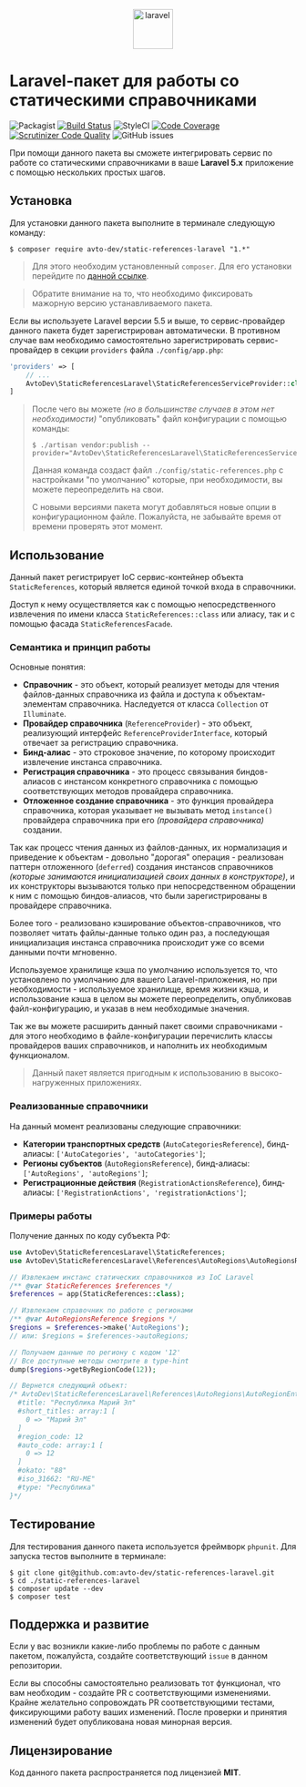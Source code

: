 <p align="center">
  <img alt="laravel" src="https://habrastorage.org/webt/59/e1/c4/59e1c40b83e9d293787547.png" width="70" height="70" />
</p>

# Laravel-пакет для работы со статическими справочниками

![Packagist](https://img.shields.io/packagist/v/avto-dev/static-references-laravel.svg?style=flat&maxAge=30)
[![Build Status](https://scrutinizer-ci.com/g/avto-dev/static-references-laravel/badges/build.png?b=master)](https://scrutinizer-ci.com/g/avto-dev/static-references-laravel/build-status/master)
![StyleCI](https://styleci.io/repos/107638384/shield?style=flat&maxAge=30)
[![Code Coverage](https://scrutinizer-ci.com/g/avto-dev/static-references-laravel/badges/coverage.png?b=master)](https://scrutinizer-ci.com/g/avto-dev/static-references-laravel/?branch=master)
[![Scrutinizer Code Quality](https://scrutinizer-ci.com/g/avto-dev/static-references-laravel/badges/quality-score.png?b=master)](https://scrutinizer-ci.com/g/avto-dev/static-references-laravel/?branch=master)
![GitHub issues](https://img.shields.io/github/issues/avto-dev/static-references-laravel.svg?style=flat&maxAge=30)

При помощи данного пакета вы сможете интегрировать сервис по работе со статическими справочниками в ваше **Laravel 5.x** приложение с 
помощью нескольких простых шагов.

## Установка

Для установки данного пакета выполните в терминале следующую команду:

```shell
$ composer require avto-dev/static-references-laravel "1.*"
```

> Для этого необходим установленный `composer`. Для его установки перейдите по [данной ссылке][getcomposer].

> Обратите внимание на то, что необходимо фиксировать мажорную версию устанавливаемого пакета.

Если вы используете Laravel версии 5.5 и выше, то сервис-провайдер данного пакета будет зарегистрирован автоматически. В противном случае вам необходимо самостоятельно зарегистрировать сервис-провайдер в секции `providers` файла `./config/app.php`:

```php
'providers' => [
    // ...
    AvtoDev\StaticReferencesLaravel\StaticReferencesServiceProvider::class,
]
```

> После чего вы можете *(но в большинстве случаев в этом нет необходимости)* "опубликовать" файл конфигурации с помощью команды:
> 
> ```shell
> $ ./artisan vendor:publish --provider="AvtoDev\StaticReferencesLaravel\StaticReferencesServiceProvider"
> ```
> 
> Данная команда создаст файл `./config/static-references.php` с настройками "по умолчанию" которые, при необходимости, вы можете переопределить на свои.
> 
> С новыми версиями пакета могут добавляться новые опции в конфигурационном файле. Пожалуйста, не забывайте время от времени проверять этот момент.

## Использование

Данный пакет регистрирует IoC сервис-контейнер объекта `StaticReferences`, который является единой точкой входа в справочники.

Доступ к нему осуществляется как с помощью непосредственного извлечения по имени класса `StaticReferences::class` или алиасу, так и с помощью фасада `StaticReferencesFacade`.

### Семантика и принцип работы

Основные понятия:

 * **Справочник** - это объект, который реализует методы для чтения файлов-данных справочника из файла и доступа к объектам-элементам справочника. Наследуется от класса `Collection` от `Illuminate`.
 * **Провайдер справочника** (`ReferenceProvider`) - это объект, реализующий интерфейс `ReferenceProviderInterface`, который отвечает за регистрацию справочника.
 * **Бинд-алиас** - это строковое значение, по которому происходит извлечение инстанса справочника.
 * **Регистрация справочника** - это процесс связывания биндов-алиасов с инстансом конкретного справочника с помощью соответствующих методов провайдера справочника.
 * **Отложенное создание справочника** - это функция провайдера справочника, которая указывает не вызывать метод `instance()` провайдера справочника при его *(провайдера справочника)* создании.

Так как процесс чтения данных из файлов-данных, их нормализация и приведение к объектам - довольно "дорогая" операция - реализован паттерн отложенного (`deferred`) создания инстансов справочников *(которые занимаются инициализацией своих данных в конструкторе)*, и их конструкторы вызываются только при непосредственном обращении к ним с помощью биндов-алиасов, что были зарегистрированы в провайдере справочника.

Более того - реализовано кэширование объектов-справочников, что позволяет читать файлы-данные только один раз, а последующая инициализация инстанса справочника происходит уже со всеми данными почти мгновенно.

Используемое хранилище кэша по умолчанию используется то, что установлено по умолчанию для вашего Laravel-приложения, но при необходимости - используемое хранилище, время жизни кэша, и использование кэша в целом вы можете переопределить, опубликовав файл-конфигурацию, и указав в нем необходимые значения.

Так же вы можете расширить данный пакет своими справочниками - для этого необходимо в файле-конфигурации перечислить классы провайдеров ваших справочников, и наполнить их необходимым функционалом.

> Данный пакет является пригодным к использованию в высоко-нагруженных приложениях.

### Реализованные справочники

На данный момент реализованы следующие справочники:

 * **Категории транспортных средств** (`AutoCategoriesReference`), бинд-алиасы: `['AutoCategories', 'autoCategories']`;
 * **Регионы субъектов** (`AutoRegionsReference`), бинд-алиасы: `['AutoRegions', 'autoRegions']`;
 * **Регистрационные действия** (`RegistrationActionsReference`), бинд-алиасы: `['RegistrationActions', 'registrationActions']`;

### Примеры работы

Получение данных по коду субъекта РФ:
```php
use AvtoDev\StaticReferencesLaravel\StaticReferences;
use AvtoDev\StaticReferencesLaravel\References\AutoRegions\AutoRegionsReference;

// Извлекаем инстанс статических справочников из IoC Laravel
/** @var StaticReferences $references */
$references = app(StaticReferences::class);

// Извлекаем справочник по работе с регионами
/** @var AutoRegionsReference $regions */
$regions = $references->make('AutoRegions');
// или: $regions = $references->autoRegions;

// Получаем данные по региону с кодом '12'
// Все доступные методы смотрите в type-hint
dump($regions->getByRegionCode(12));

// Вернется следующий объект:
/* AvtoDev\StaticReferencesLaravel\References\AutoRegions\AutoRegionEntry {
  #title: "Республика Марий Эл"
  #short_titles: array:1 [
    0 => "Марий Эл"
  ]
  #region_code: 12
  #auto_code: array:1 [
    0 => 12
  ]
  #okato: "88"
  #iso_31662: "RU-ME"
  #type: "Республика"
}*/
```

## Тестирование

Для тестирования данного пакета используется фреймворк `phpunit`. Для запуска тестов выполните в терминале:

```shell
$ git clone git@github.com:avto-dev/static-references-laravel.git
$ cd ./static-references-laravel
$ composer update --dev
$ composer test
```

## Поддержка и развитие

Если у вас возникли какие-либо проблемы по работе с данным пакетом, пожалуйста, создайте соответствующий `issue` в данном репозитории.

Если вы способны самостоятельно реализовать тот функционал, что вам необходим - создайте PR с соответствующими изменениями. Крайне желательно сопровождать PR соответствующими тестами, фиксирующими работу ваших изменений. После проверки и принятия изменений будет опубликована новая минорная версия.

## Лицензирование

Код данного пакета распространяется под лицензией **MIT**.

[getcomposer]:https://getcomposer.org/download/
